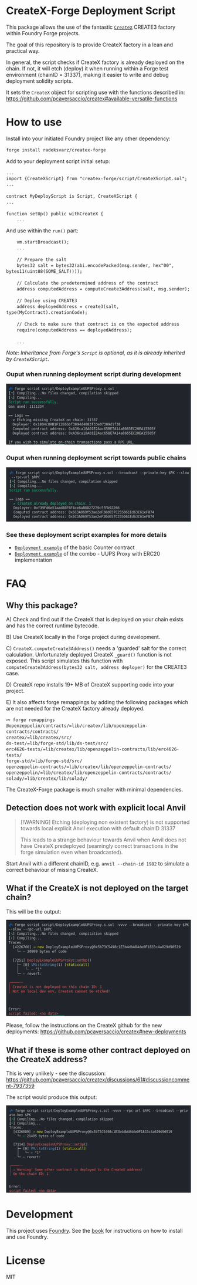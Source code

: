 # CreateX-Forge Deployment Script

This package allows the use of the fantastic [`CreateX`](https://github.com/pcaversaccio/createx) CREATE3 factory within Foundry Forge projects.

The goal of this repository is to provide CreateX factory in a lean and practical way.

In general, the script checks if CreateX factory is already deployed on the chain. If not, it will etch (deploy) it when running within a Forge test environment (chainID = 31337), making it easier to write and debug deployment solidity scripts.

It sets the `CreateX` object for scripting use with the functions described in: https://github.com/pcaversaccio/createx#available-versatile-functions

# How to use

Install into your initiated Foundry project like any other dependency:

```bash
forge install radeksvarz/createx-forge
```

Add to your deployment script initial setup:

```solidity
...
import {CreateXScript} from "createx-forge/script/CreateXScript.sol";
...

contract MyDeployScript is Script, CreateXScript {
...

function setUp() public withCreateX {
    ...

```

And use within the `run()` part:

```solidity
    vm.startBroadcast();
    ...

    // Prepare the salt
    bytes32 salt = bytes32(abi.encodePacked(msg.sender, hex"00", bytes11(uint88(SOME_SALT))));

    // Calculate the predetermined address of the contract
    address computedAddress = computeCreate3Address(salt, msg.sender);

    // Deploy using CREATE3
    address deployedAddress = create3(salt, type(MyContract).creationCode);

    // Check to make sure that contract is on the expected address
    require(computedAddress == deployedAddress);

    ...
```

_Note: Inheritance from Forge's `Script` is optional, as it is already inherited by `CreateXScript`._

### Ouput when running deployment script during development

![](./assets/forge_dev_env_etched.png)

### Ouput when running deployment script towards public chains

![](./assets/createx_already_deployed_short.png)

### See these deployment script examples for more details

- [`Deployment example`](./script/DeployExampleCounter.s.sol) of the basic Counter contract
- [`Deployment example`](./script/DeployExampleUUPSProxy.s.sol) of the combo - UUPS Proxy with ERC20 implementation

# FAQ

## Why this package?

A) Check and find out if the CreateX that is deployed on your chain exists and has the correct runtime bytecode.

B) Use CreateX locally in the Forge project during development.

C) `CreateX.computeCreate3Address()` needs a 'guarded' salt for the correct calculation. Unfortunately deployed CreateX `_guard()` function is not exposed. This script simulates this function with `computeCreate3Address(bytes32 salt, address deployer)` for the CREATE3 case.

D) CreateX repo installs 19+ MB of CreateX supporting code into your project.

E) It also affects forge remappings by adding the following packages which are not needed for the CreateX factory already deployed.

```
💤 forge remappings
@openzeppelin/contracts/=lib/createx/lib/openzeppelin-contracts/contracts/
createx/=lib/createx/src/
ds-test/=lib/forge-std/lib/ds-test/src/
erc4626-tests/=lib/createx/lib/openzeppelin-contracts/lib/erc4626-tests/
forge-std/=lib/forge-std/src/
openzeppelin-contracts/=lib/createx/lib/openzeppelin-contracts/
openzeppelin/=lib/createx/lib/openzeppelin-contracts/contracts/
solady/=lib/createx/lib/solady/
```

The CreateX-Forge package is much smaller with minimal dependencies.

## Detection does not work with explicit local Anvil

> [!WARNING] Etching (deploying non existent factory) is not supported towards local explicit Anvil execution with default chainID 31337
>
> This leads to a strange behaviour towards Anvil when Anvil does not have CreateX predeployed (seamingly correct transactions in the forge simulation even when broadcasted).

Start Anvil with a different chainID, e.g. `anvil --chain-id 1982` to simulate a correct behaviour of missing CreateX.

## What if the CreateX is not deployed on the target chain?

This will be the output:

![](./assets/error_cannot_be_etched.png)

Please, follow the instructions on the CreateX github for the new deployments: https://github.com/pcaversaccio/createx#new-deployments

## What if these is some other contract deployed on the CreateX address?

This is very unlikely - see the discussion: https://github.com/pcaversaccio/createx/discussions/61#discussioncomment-7937359

The script would produce this output:

![](./assets/error_other_contract.png)

# Development

This project uses [Foundry](https://getfoundry.sh). See the [book](https://book.getfoundry.sh/getting-started/installation.html) for instructions on how to install and use Foundry.

# License

MIT
